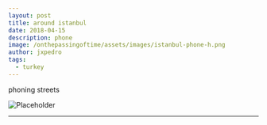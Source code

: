 ```yaml
---
layout: post
title: around istanbul
date: 2018-04-15
description: phone
image: /onthepassingoftime/assets/images/istanbul-phone-h.png
author: jxpedro
tags: 
  - turkey
---
```

<p >phoning streets</p>

![Placeholder](/onthepassingoftime/assets/images/istanbul-phone.jpeg)

<p></p>

<hr/>